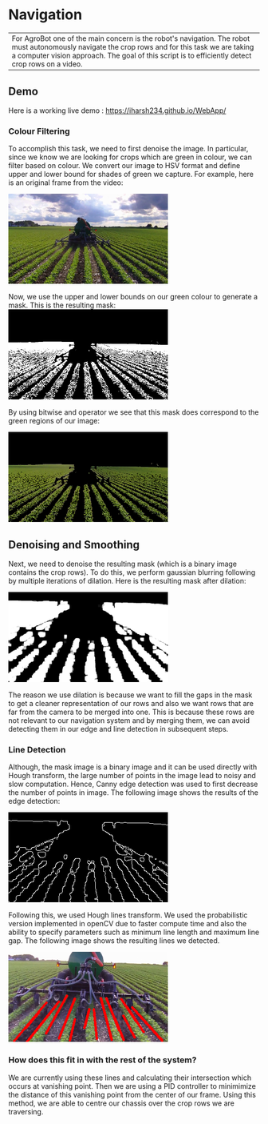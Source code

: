 # Navigation
<table>
<tr>
<td>
 For AgroBot one of the main concern is the robot's navigation. The robot must autonomously navigate the crop rows and for this task we are taking a computer vision approach. The goal of this script is to efficiently detect crop rows on a video.
</td>
</tr>
</table>


## Demo
Here is a working live demo :  https://iharsh234.github.io/WebApp/


### Colour Filtering
To accomplish this task, we need to first denoise the image. In particular, since we know we are looking for crops which are green in colour, we can filter based on colour. We convert our image to HSV format and define upper and lower bound for shades of green we capture. For example, here is an original frame from the video:

![](/Demo/crop.png)

Now, we use the upper and lower bounds on our green colour to generate a mask. This is the resulting mask:
![](/Demo/mask.png)

By using bitwise and operator we see that this mask does correspond to the green regions of our image:

![](/Demo/greenregions.png)


## Denoising and Smoothing
Next, we need to denoise the resulting mask (which is a binary image contains the crop rows). To do this, we perform gaussian blurring following by multiple iterations of dilation. Here is the resulting mask after dilation:

![](/Demo/denoising.png)

The reason we use dilation is because we want to fill the gaps in the mask to get a cleaner representation of our rows and also we want rows that are far from the camera to be merged into one. This is because these rows are not relevant to our navigation system and by merging them, we can avoid detecting them in our edge and line detection in subsequent steps.


### Line Detection
Although, the mask image is a binary image and it can be used directly with Hough transform, the large number of points in the image lead to noisy and slow computation. Hence, Canny edge detection was used to first decrease the number of points in image. The following image shows the results of the edge detection:

![](/Demo/linedetection.png)

Following this, we used Hough lines transform. We used the probabilistic version implemented in openCV due to faster compute time and also the ability to specify parameters such as minimum line length and maximum line gap. The following image shows the resulting lines we detected.

![](/Demo/Houghlines.png)

### How does this fit in with the rest of the system?
We are currently using these lines and calculating their intersection which occurs at vanishing point. Then we are using a PID controller to minimimize the distance of this vanishing point from the center of our frame. Using this method, we are able to centre our chassis over the crop rows we are traversing.


